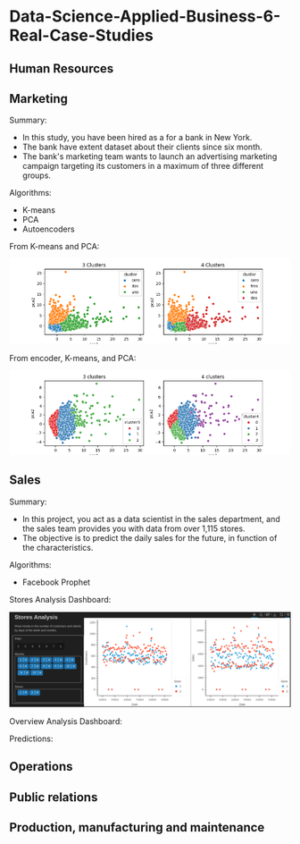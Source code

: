 # Data-Science-Applied-Business-6-Real-Case-Studies

## Human Resources

## Marketing

Summary:

* In this study, you have been hired as a for a bank in New York.
* The bank have extent dataset about their clients since six month.
* The bank's marketing team wants to launch an advertising marketing campaign targeting its customers in a maximum of three different groups.

Algorithms:

* K-means
* PCA
* Autoencoders

From K-means and PCA:

<img src="img/marketing/clusters.png" width="900" title="Clusters"/>

From encoder, K-means, and PCA:

<img src="img/marketing/encoder_cluster.png" width="900" title="Clusters"/>

## Sales

Summary:

* In this project, you act as a data scientist in the sales department, and the sales team provides you with data from over 1,115 stores.
* The objective is to predict the daily sales for the future, in function of the characteristics.

Algorithms:

* Facebook Prophet

Stores Analysis Dashboard:

<img src="img/sales/store_analysis_dashboard.png" width="900" title="Clusters"/>

Overview Analysis Dashboard:



Predictions:


## Operations

## Public relations

## Production, manufacturing and maintenance
